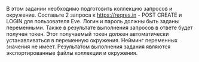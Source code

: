 В этом задании необходимо подготовить коллекцию запросов и окружение. Составьте 2 запроса к https://reqres.in - POST CREATE и LOGIN для пользователя Eve. Логин и пароль должны быть заданы переменными. Также в результате выполнения запросов в ответе будет получен токен. 
Этот получаемый токен должен автоматически устанавливаться в переменную окружения. Нейминг переменных значения не имеет. Результатом выполнения задания являются экспортированные файлы коллекции и окружения.
